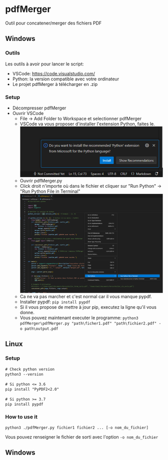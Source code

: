 # pdfMerger
Outil pour concatener/merger des fichiers PDF

## Windows
### Outils
Les outils à avoir pour lancer le script:
- VSCode: https://code.visualstudio.com/
- Python: la version compatible avec votre ordinateur
- Le projet pdfMerger à télécharger en .zip

### Setup
- Décompresser pdfMerger
- Ouvrir VSCode
    - File -> Add Folder to Workspace et selectionner pdfMerger
    - VSCode va vous proposer d'installer l'extension Python, faites le.
![Python_extension](ressources/Python_extension.png)
    - Ouvrir pdfMerger.py
    - Click droit n'importe où dans le fichier et cliquer sur "Run Python" -> "Run Python File in Terminal"
![Run_python](ressources/Run_python_terminal.PNG)
    - Ca ne va pas marcher et c'est normal car il vous manque pypdf.
    - Installer pypdf: `pip install pypdf`
    - Si il vous propose de mettre à jour pip, executez la ligne qu'il vous donne.
    - Vous pouvez maintenant executer le programme:
`python3 pdfMerger\pdfMerger.py "path\ficher1.pdf" "path\fichier2.pdf" -o path\output.pdf`

## Linux
### Setup
```
# Check python version
python3 --version

# Si python <= 3.6
pip install "PyPDF2<2.0"

# Si python >= 3.7
pip install pypdf
```

### How to use it
```
python3 ./pdfMerger.py fichier1 fichier2 ... [-o nom_du_fichier] 
```

Vous pouvez renseigner le fichier de sorti avec l'option `-o nom_du_fichier` 

## Windows